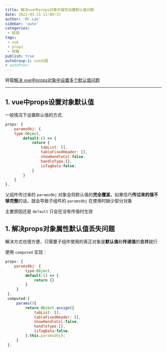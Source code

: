 ```yaml
---
title: 解决vue中props对象中属性设置默认值问题
date: 2022-03-31 11:09:27
author: 'Mr.Lan'
sidebar: 'auto'
categories: 
 - 前端
tags: 
 - vue
 - props
 - 转载
publish: true
autoGroup-1: vue问题
# autoPrev:
---
```


转载[解决 vue中props对象中设置多个默认值问题](https://blog.csdn.net/weixin_42288182/article/details/107222203)
<!-- more -->

***

## 1. vue中props设置对象默认值

一般情况下设置默认值的方式:

``` js
props: { 
    paramsObj: {
    type:Object,
        default:() => {
            return {
                tabList: [],
                tableFixedHeader: [],
                showHandleCol:false,
                handleType:[], 
                isTagData:false,
         	}
     	}
    }
},
```

父组件传过来的 `paramsObj` 对象会将默认值的**完全覆盖**，如果恰巧**传过来的值不够完整**的话，就会导致子组件的 `paramsObj` 在使用时缺少部分对象

主要原因还是 `default` 只会在没有传值时生效

## 1. 解决props对象属性默认值丢失问题

解决方式也很方便，只需要子组件使用的真正对象是**默认值**和**传递值**的**合并**就行

使用 `computed` 实现：

``` js
props: { 
	paramsObj: {
         type:Object,
         default:() => {
             return {}
         }
     }
 },
 computed:{
     params(){ 
         return Object.assign({
             tabList: [],
             tableFixedHeader: [],
             showHandleCol:false,
             handleType:[], 
             isTagData:false,
         },this.paramsObj);
     }
 },
```